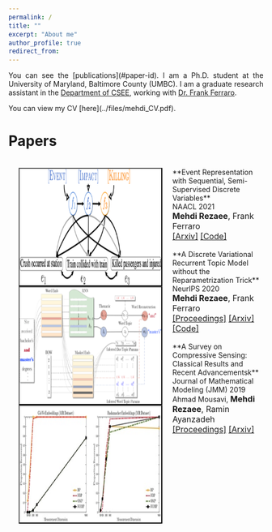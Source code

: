 ```yaml
---
permalink: /
title: ""
excerpt: "About me"
author_profile: true
redirect_from: 
---
```

<p align="justify"> 
You can see the [publications](#paper-id).
I am a Ph.D. student at the University of Maryland, Baltimore County (UMBC). I am a graduate research assistant in the <a href="https://www.csee.umbc.edu/">Department of CSEE</a>, working with <a href="https://www.csee.umbc.edu/~ferraro/"> Dr. Frank Ferraro</a>.
</p>
You can view my CV [here](../files/mehdi_CV.pdf).


# <a name="paper-id"></a> Papers

<br>
<img src="images/SSDVAE_42.png" alt="" width="280" height="230" align="left" hspace="20" style=" border: #000000 2px outset;">
**Event Representation with Sequential, Semi-Supervised Discrete Variables**<br>
NAACL 2021<br>
<font size = "3"> <b>Mehdi Rezaee</b>, Frank Ferraro<br> 
<a href="https://arxiv.org/pdf/2010.04361.pdf">[Arxiv]</a> <a href="https://github.com/mmrezaee/SSDVAE">[Code]</a> </font>
<br>


<br>
<img src="images/vrtm_EncDec_42.png" alt="" width="280" height="230" align="left" hspace="20" style=" border: #000000 2px outset;">
**A Discrete Variational Recurrent Topic Model without the Reparametrization Trick**<br>
NeurIPS 2020<br>
<font size = "3"> <b>Mehdi Rezaee</b>, Frank Ferraro<br> 
<a href="https://proceedings.neurips.cc/paper/2020/file/9f1d5659d5880fb427f6e04ae500fc25-Paper.pdf">[Proceedings]</a> <a href="https://arxiv.org/pdf/2010.12055.pdf">[Arxiv]</a> <a href="https://github.com/mmrezaee/VRTM">[Code]</a> </font>
<br>



<br>
<img src="images/survey_42.jpg" alt="" width="280" height="230" align="left" hspace="20" style=" border: #000000 2px outset;">
**A Survey on Compressive Sensing: Classical Results and Recent Advancementsk**<br>
Journal of Mathematical Modeling (JMM) 2019<br> Ahmad Mousavi, <font size = "3"> <b>Mehdi Rezaee</b>, Ramin Ayanzadeh<br> 
<a href="https://jmm.guilan.ac.ir/article_4155_b84c66cd66053821ec4e8c2447fd3bf1.pdf">[Proceedings]</a> <a href="https://arxiv.org/pdf/1908.01014.pdf">[Arxiv]</a> </font>
<br>



